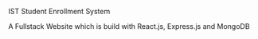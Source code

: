IST Student Enrollment System

A Fullstack Website which is build with React.js, Express.js and MongoDB

